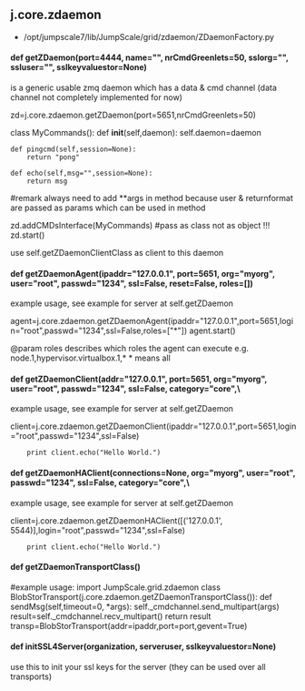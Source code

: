 ## j.core.zdaemon

- /opt/jumpscale7/lib/JumpScale/grid/zdaemon/ZDaemonFactory.py

#### def getZDaemon(port=4444, name="", nrCmdGreenlets=50, sslorg="", ssluser="", sslkeyvaluestor=None) 

is a generic usable zmq daemon which has a data & cmd channel (data channel not completely implemented for now)

zd=j.core.zdaemon.getZDaemon(port=5651,nrCmdGreenlets=50)

class MyCommands():
    def __init__(self,daemon):
        self.daemon=daemon

    def pingcmd(self,session=None):
        return "pong"

    def echo(self,msg="",session=None):
        return msg

#remark always need to add **args in method because user & returnformat are passed as params which can 
  be used in method

zd.addCMDsInterface(MyCommands)  #pass as class not as object !!!
zd.start()

use self.getZDaemonClientClass as client to this daemon

#### def getZDaemonAgent(ipaddr="127.0.0.1", port=5651, org="myorg", user="root", passwd="1234", ssl=False, reset=False, roles=[]) 

example usage, see example for server at self.getZDaemon

agent=j.core.zdaemon.getZDaemonAgent(ipaddr="127.0.0.1",port=5651,login="root",passwd="1234",ssl=False,roles=["*"])
agent.start()

@param roles describes which roles the agent can execute e.g. node.1,hypervisor.virtualbox.1,*
    * means all

#### def getZDaemonClient(addr="127.0.0.1", port=5651, org="myorg", user="root", passwd="1234", ssl=False, category="core",\ 

example usage, see example for server at self.getZDaemon

client=j.core.zdaemon.getZDaemonClient(ipaddr="127.0.0.1",port=5651,login="root",passwd="1234",ssl=False)

        print client.echo("Hello World.")

#### def getZDaemonHAClient(connections=None, org="myorg", user="root", passwd="1234", ssl=False, category="core",\ 

example usage, see example for server at self.getZDaemon

client=j.core.zdaemon.getZDaemonHAClient([('127.0.0.1', 5544)],login="root",passwd="1234",ssl=False)

        print client.echo("Hello World.")

#### def getZDaemonTransportClass() 

#example usage:
import JumpScale.grid.zdaemon
class BlobStorTransport(j.core.zdaemon.getZDaemonTransportClass()):
    def sendMsg(self,timeout=0, *args):
        self._cmdchannel.send_multipart(args)
        result=self._cmdchannel.recv_multipart()
        return result
transp=BlobStorTransport(addr=ipaddr,port=port,gevent=True)

#### def initSSL4Server(organization, serveruser, sslkeyvaluestor=None) 

use this to init your ssl keys for the server (they can be used over all transports)

